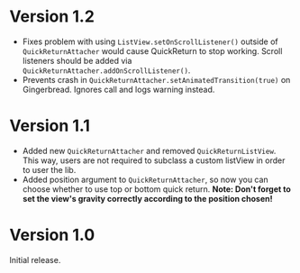 # Version 1.2

* Fixes problem with using ``ListView.setOnScrollListener()`` outside of ``QuickReturnAttacher`` would cause QuickReturn to stop working. Scroll listeners should be added via ``QuickReturnAttacher.addOnScrollListener()``.
* Prevents crash in ``QuickReturnAttacher.setAnimatedTransition(true)`` on Gingerbread. Ignores call and logs warning instead.

# Version 1.1

* Added new ``QuickReturnAttacher`` and removed ``QuickReturnListView``. This way, users are not required to subclass a custom listView in order to user the lib.
* Added position argument to ``QuickReturnAttacher``, so now you can choose whether to use top or bottom quick return. **Note: Don't forget to set the view's gravity correctly according to the position chosen!**

# Version 1.0

Initial release.